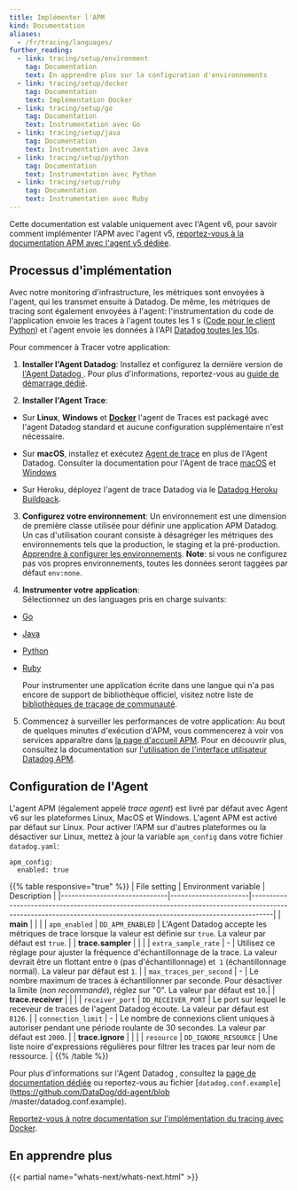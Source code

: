 ```yaml
---
title: Implémenter l'APM
kind: Documentation
aliases:
  - /fr/tracing/languages/
further_reading:
  - link: tracing/setup/environment
    tag: Documentation
    text: En apprendre plus sur la configuration d'environnements
  - link: tracing/setup/docker
    tag: Documentation
    text: Implémentation Docker
  - link: tracing/setup/go
    tag: Documentation
    text: Instrumentation avec Go
  - link: tracing/setup/java
    tag: Documentation
    text: Instrumentation avec Java
  - link: tracing/setup/python
    tag: Documentation
    text: Instrumentation avec Python
  - link: tracing/setup/ruby
    tag: Documentation
    text: Instrumentation avec Ruby
---
```

Cette documentation est valable uniquement avec l'Agent v6, pour savoir comment implémenter l'APM avec l'agent v5, [reportez-vous à la documentation APM avec l'agent v5  dédiée](/tracing/faq/agent-5-tracing-setup).

## Processus d'implémentation

Avec notre monitoring d'infrastructure, les métriques sont envoyées à l'agent, qui les transmet ensuite à Datadog. De même, les métriques de tracing sont également envoyées à l'agent: l'instrumentation du code de l'application envoie les traces à l'agent toutes les 1 s ([Code pour le client Python](https://github.com/DataDog/dd-trace-py/blob/69693dc7cdaed3a2b6a855325109fa100e42e254/ddtrace/writer.py#L159)) et l'agent envoie les données à l'API [Datadog toutes les 10s](https://github.com/DataDog/datadog-trace-agent/blob/master/config/agent.go#L170).

Pour commencer à Tracer votre application:

1. **Installer l'Agent Datadog**:
  Installez et configurez la dernière version de [l'Agent Datadog ](https://app.datadoghq.com/account/settings#agent). Pour plus d'informations, reportez-vous au [guide de démarrage dédié](https://github.com/DataDog/datadog-trace-agent/tree/master/config#agent-configuration).

2. **Installer l'Agent Trace**:  

  * Sur **Linux**, **Windows** et **[Docker](/tracing/setup/docker)** l'agent de Traces est packagé avec l'agent Datadog standard et aucune configuration supplémentaire n'est nécessaire.

  * Sur **macOS**, installez et exécutez [Agent de trace](https://github.com/DataDog/datadog-trace-agent) en plus de l'Agent Datadog.
  Consulter la documentation pour l'Agent de trace [macOS](https://github.com/DataDog/datadog-trace-agent#run-on-osx) et [Windows](https://github.com/DataDog/datadog-trace-agent/#run-on-windows)

  * Sur Heroku, déployez l'agent de trace Datadog via le [Datadog Heroku Buildpack](https://github.com/DataDog/heroku-buildpack-datadog).

3. **Configurez votre environnement**:
  Un environnement est une dimension de première classe utilisée pour définir une application APM Datadog. Un cas d'utilisation courant consiste à désagréger les métriques des environnements tels que la production, le staging et la pré-production. [Apprendre à configurer les environnements](/tracing/setup/environment).
  **Note**: si vous ne configurez pas vos propres environnements, toutes les données seront taggées par défaut `env:none`.

4. **Instrumenter votre application**:   
  Sélectionnez un des languages pris en charge suivants:

  - [Go](/tracing/setup/go)
  - [Java](/tracing/setup/java)
  - [Python](/tracing/setup/python)
  - [Ruby](/tracing/setup/ruby)

    Pour instrumenter une application écrite dans une langue qui n'a pas encore de support de bibliothèque officiel, visitez notre liste de [bibliothèques de traçage de communauté](/developers/libraries/#community-tracing-apm-libraries).

5. Commencez à surveiller les performances de votre application: Au bout de quelques minutes d'exécution d'APM, vous commencerez à voir vos services apparaître dans [la page d'accueil APM](https://app.datadoghq.com/apm/home?env=). Pour en découvrir plus, consultez la documentation sur [l'utilisation de l'interface utilisateur Datadog APM](/tracing/visualization).

## Configuration de l'Agent

L'agent APM (également appelé _trace agent_) est livré par défaut avec
Agent v6 sur les plateformes Linux, MacOS et Windows. L'agent APM est activé par défaut sur Linux. Pour activer l'APM  sur d'autres plateformes ou la désactiver sur Linux, mettez à jour la variable `apm_config` dans votre fichier `datadog.yaml`:

```
apm_config:
  enabled: true
```

{{% table responsive="true" %}}
| File setting            | Environment variable | Description                                                                                                                                                      |
|------------------------------|----------------------|------------------------------------------------------------------------------------------------------------------------------------------------------------------|
| **main**                |                      |                                                                                                                                                                  |
| `apm_enabled`           | `DD_APM_ENABLED`     | L'Agent Datadog accepte les métriques de trace lorsque la valeur est définie sur `true`. La valeur par défaut est `true`.                                                |
| **trace.sampler**       |                      |                                                                                                                                                                  |
| `extra_sample_rate`     | -                    | Utilisez ce réglage pour ajuster la fréquence d'échantillonnage de la trace. La valeur devrait être un flottant entre `0` (pas d'échantillonnage) et` 1` (échantillonnage normal). La valeur par défaut est `1`. |
| `max_traces_per_second` | -                    | Le nombre maximum de traces à échantillonner par seconde. Pour désactiver la limite (*non recommandé*), réglez sur "0". La valeur par défaut est `10`.|
| **trace.receiver**      |                      |                                                                                                                                                                  |
| `receiver_port`         | `DD_RECEIVER_PORT`   | Le port sur lequel le receveur de traces de l'agent Datadog écoute. La valeur par défaut est `8126`.                                                                  |
| `connection_limit`      | -                    | Le nombre de connexions client uniques à autoriser pendant une période roulante de 30 secondes. La valeur par défaut est `2000`.                                                |
| **trace.ignore**        |                      |                                                                                                                                                                  |
| `resource`              | `DD_IGNORE_RESOURCE` | Une liste noire d'expressions régulières pour filtrer les traces par leur nom de ressource.                                                                                |
{{% /table %}}

Pour plus d'informations sur l'Agent Datadog , consultez la [page de documentation dédiée](/agent/) ou reportez-vous au fichier [`datadog.conf.example`](https://github.com/DataDog/dd-agent/blob /master/datadog.conf.example).

[Reportez-vous à notre documentation sur l'implémentation du tracing avec Docker](/tracing/setup/docker).

## En apprendre plus

{{< partial name="whats-next/whats-next.html" >}}